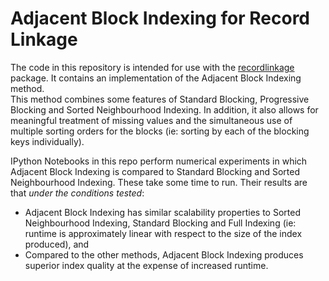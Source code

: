 # Adjacent Block Indexing for Record Linkage

The code in this repository is intended for use with the [recordlinkage](http://recordlinkage.readthedocs.io/en/latest/)
package.  It contains an implementation of the Adjacent Block Indexing method.  
This method combines some features of Standard Blocking, Progressive
Blocking and Sorted Neighbourhood Indexing.  In addition, it also allows for
meaningful treatment of missing values and the simultaneous use of multiple
sorting orders for the blocks (ie: sorting by each of the blocking keys
individually).  

IPython Notebooks in this repo perform numerical experiments in which Adjacent Block
Indexing is compared to Standard Blocking and Sorted Neighbourhood Indexing.  These
take some time to run.  Their results are that *under the conditions tested*:

* Adjacent Block
Indexing has similar scalability properties to Sorted Neighbourhood Indexing, Standard Blocking
and Full Indexing (ie: runtime is approximately linear with respect to the size of the 
index produced), and
* Compared to the other methods, Adjacent Block Indexing produces superior index 
quality at the expense of increased runtime.


